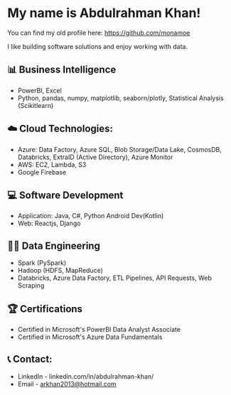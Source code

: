 # My name is Abdulrahman Khan!
You can find my old profile here: https://github.com/monamoe

I like building software solutions and enjoy working with data.

## 📊 Business Intelligence
  - PowerBI, Excel
  - Python, pandas, numpy, matplotlib, seaborn/plotly, Statistical Analysis (Scikitlearn)

## ☁️ Cloud Technologies: 
- Azure: Data Factory, Azure SQL, Blob Storage/Data Lake, CosmosDB, Databricks, ExtraID (Active Directory), Azure Monitor
- AWS: EC2, Lambda, S3
- Google Firebase
  
## 💻 Software Development
- Application: Java, C#, Python Android Dev(Kotlin)
- Web: Reactjs, Django
  
## 👨‍💻 Data Engineering
- Spark (PySpark)
- Hadoop (HDFS, MapReduce)
- Databricks, Azure Data Factory, ETL Pipelines, API Requests, Web Scraping
  
## 🏆 Certifications
- Certified in Microsoft's PowerBI Data Analyst Associate
- Certified in Microsoft's Azure Data Fundamentals

## 📞 Contact:
-  LinkedIn - linkedin.com/in/abdulrahman-khan/
- Email - arkhan2013@hotmail.com
